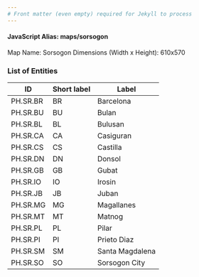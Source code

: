 ```yaml
---
# Front matter (even empty) required for Jekyll to process
---
```


#### JavaScript Alias: maps/sorsogon

Map Name: Sorsogon
Dimensions (Width x Height): 610x570





### List of Entities

ID | Short label | Label
---|---|---|
PH.SR.BR | BR | Barcelona
PH.SR.BU | BU | Bulan
PH.SR.BL | BL | Bulusan
PH.SR.CA | CA | Casiguran
PH.SR.CS | CS | Castilla
PH.SR.DN | DN | Donsol
PH.SR.GB | GB | Gubat
PH.SR.IO | IO | Irosin
PH.SR.JB | JB | Juban
PH.SR.MG | MG | Magallanes
PH.SR.MT | MT | Matnog
PH.SR.PL | PL | Pilar
PH.SR.PI | PI | Prieto Diaz
PH.SR.SM | SM | Santa Magdalena
PH.SR.SO | SO | Sorsogon City